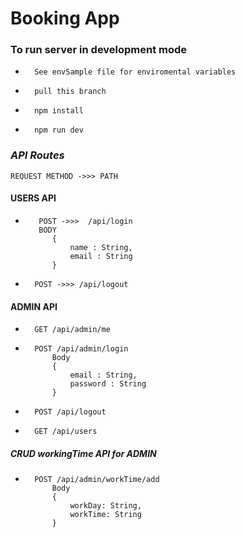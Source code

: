 # Booking App

### **To run server in development mode**

-       See envSample file for enviromental variables
-       pull this branch
-       npm install
-       npm run dev

### **_API Routes_**

    REQUEST METHOD ->>> PATH

#### USERS API

-        POST ->>>  /api/login
         BODY
            {
                name : String,
                email : String
            }

-       POST ->>> /api/logout

#### ADMIN API

-       GET /api/admin/me
-       POST /api/admin/login
            Body
            {
                email : String,
                password : String
            }
-       POST /api/logout
-       GET /api/users

##### CRUD workingTime API for ADMIN

-       POST /api/admin/workTime/add
            Body
            {
                workDay: String,
                workTime: String
            }
